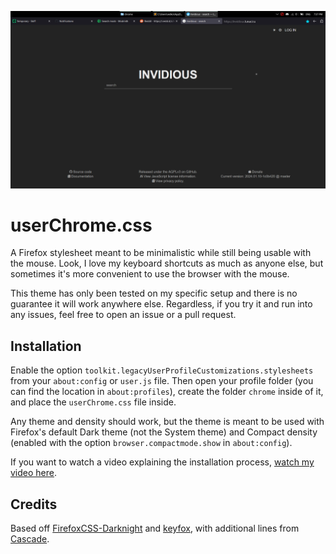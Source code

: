 <div align="center">

  ![Screenshot of Firefox with the userChrome.css applied](https://github.com/eqoffical/userChrome.css/blob/964fb5833f750f5c8a0fe160ab9aec9b8d8de289/screenshot%20(2).png)
  
</div>

# userChrome.css

A Firefox stylesheet meant to be minimalistic while still being usable with the mouse. Look, I love my keyboard shortcuts as much as anyone else, but sometimes it's more convenient to use the browser with the mouse.

This theme has only been tested on my specific setup and there is no guarantee it will work anywhere else. Regardless, if you try it and run into any issues, feel free to open an issue or a pull request.

## Installation

Enable the option `toolkit.legacyUserProfileCustomizations.stylesheets` from your `about:config` or `user.js` file. Then open your profile folder (you can find the location in `about:profiles`), create the folder `chrome` inside of it, and place the `userChrome.css` file inside.

Any theme and density should work, but the theme is meant to be used with Firefox's default Dark theme (not the System theme) and Compact density (enabled with the option `browser.compactmode.show` in `about:config`).

If you want to watch a video explaining the installation process, [watch my video here](https://www.youtube.com/watch?v=0QVs1jVuA8c).

## Credits
Based off [FirefoxCSS-Darknight](https://github.com/BriLHR/FirefoxCSS-Darknight) and [keyfox](https://github.com/AlfarexGuy2019/keyfox/), with additional lines from [Cascade](https://github.com/andreasgrafen/cascade).
